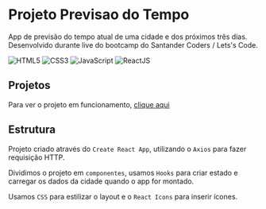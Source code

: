 # Projeto Previsao do Tempo

App de previsão do tempo atual de uma cidade e dos próximos três dias.
Desenvolvido durante live do bootcamp do Santander Coders / Lets's Code.


![HTML5](https://img.shields.io/badge/-HTML5-E34F26?logo=HTML5&logoColor=white&style=flat)
![CSS3](https://img.shields.io/badge/-CSS3-1572B6?logo=CSS3&logoColor=white&style=flat)
![JavaScript](https://img.shields.io/badge/-JavaScript-F7DF1E?logo=JavaScript&logoColor=black&style=flat)
![ReactJS](https://img.shields.io/badge/-ReactJS-61DAFB?logo=React&logoColor=white&style=flat)


## Projetos
Para ver o projeto em funcionamento, [clique aqui](https://nathaliaveneziano.github.io/bootcamp_santander-weather_api/)

## Estrutura

Projeto criado através do `Create React App`, utilizando o `Axios` para fazer requisição HTTP.

Dividimos o projeto em `componentes`, usamos `Hooks` para criar estado e carregar os dados da cidade quando o app for montado.

Usamos `CSS` para estilizar o layout e o `React Icons` para inserir ícones.

